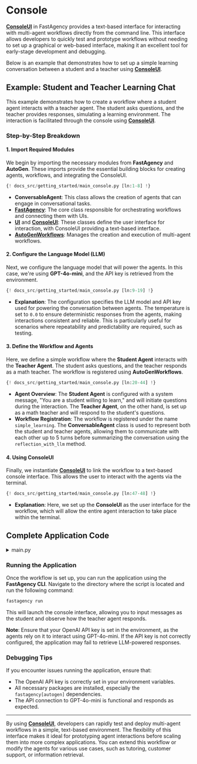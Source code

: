 # Console

**[ConsoleUI](../../../../api/fastagency/ui/console/ConsoleUI/)** in FastAgency provides a text-based interface for interacting with multi-agent workflows directly from the command line. This interface allows developers to quickly test and prototype workflows without needing to set up a graphical or web-based interface, making it an excellent tool for early-stage development and debugging.

Below is an example that demonstrates how to set up a simple learning conversation between a student and a teacher using **[ConsoleUI](../../../../api/fastagency/ui/console/ConsoleUI/)**.

## Example: Student and Teacher Learning Chat

This example demonstrates how to create a workflow where a student agent interacts with a teacher agent. The student asks questions, and the teacher provides responses, simulating a learning environment. The interaction is facilitated through the console using **[ConsoleUI](../../../../api/fastagency/ui/console/ConsoleUI/)**.

### Step-by-Step Breakdown

#### 1. **Import Required Modules**
We begin by importing the necessary modules from **FastAgency** and **AutoGen**. These imports provide the essential building blocks for creating agents, workflows, and integrating the ConsoleUI.

```python
{! docs_src/getting_started/main_console.py [ln:1-8] !}
```

- **ConversableAgent**: This class allows the creation of agents that can engage in conversational tasks.
- **[FastAgency](../../../../api/fastagency/FastAgency/)**: The core class responsible for orchestrating workflows and connecting them with UIs.
- **[UI](../../../../api/fastagency/UI/)** and **[ConsoleUI](../../../../api/fastagency/ui/console/ConsoleUI/)**: These classes define the user interface for interaction, with ConsoleUI providing a text-based interface.
- **[AutoGenWorkflows](../../../../api/fastagency/runtime/autogen/base/AutoGenWorkflows/)**: Manages the creation and execution of multi-agent workflows.

#### 2. **Configure the Language Model (LLM)**
Next, we configure the language model that will power the agents. In this case, we're using **GPT-4o-mini**, and the API key is retrieved from the environment.

```python
{! docs_src/getting_started/main_console.py [ln:9-19] !}
```

- **Explanation**: The configuration specifies the LLM model and API key used for powering the conversation between agents. The temperature is set to `0.0` to ensure deterministic responses from the agents, making interactions consistent and reliable. This is particularly useful for scenarios where repeatability and predictability are required, such as testing.

#### 3. **Define the Workflow and Agents**
Here, we define a simple workflow where the **Student Agent** interacts with the **Teacher Agent**. The student asks questions, and the teacher responds as a math teacher. The workflow is registered using **AutoGenWorkflows**.

```python
{! docs_src/getting_started/main_console.py [ln:20-44] !}
```

- **Agent Overview**: The **Student Agent** is configured with a system message, "You are a student willing to learn," and will initiate questions during the interaction. The **Teacher Agent**, on the other hand, is set up as a math teacher and will respond to the student's questions.
- **Workflow Registration**: The workflow is registered under the name `simple_learning`. The **ConversableAgent** class is used to represent both the student and teacher agents, allowing them to communicate with each other up to 5 turns before summarizing the conversation using the `reflection_with_llm` method.

#### 4. **Using ConsoleUI**
Finally, we instantiate **[ConsoleUI](../../../../api/fastagency/ui/console/ConsoleUI/)** to link the workflow to a text-based console interface. This allows the user to interact with the agents via the terminal.

```python
{! docs_src/getting_started/main_console.py [ln:47-48] !}
```

- **Explanation**: Here, we set up the **ConsoleUI** as the user interface for the workflow, which will allow the entire agent interaction to take place within the terminal.


## Complete Application Code

<details>
<summary>main.py</summary>
```python
{! docs_src/getting_started/main_console.py !}
```
</details>


### Running the Application

Once the workflow is set up, you can run the application using the **FastAgency CLI**. Navigate to the directory where the script is located and run the following command:

```bash
fastagency run
```

This will launch the console interface, allowing you to input messages as the student and observe how the teacher agent responds.

**Note**: Ensure that your OpenAI API key is set in the environment, as the agents rely on it to interact using GPT-4o-mini. If the API key is not correctly configured, the application may fail to retrieve LLM-powered responses.

### Debugging Tips
If you encounter issues running the application, ensure that:
- The OpenAI API key is correctly set in your environment variables.
- All necessary packages are installed, especially the `fastagency[autogen]` dependencies.
- The API connection to GPT-4o-mini is functional and responds as expected.

---

By using **[ConsoleUI](../../../../api/fastagency/ui/console/ConsoleUI/)**, developers can rapidly test and deploy multi-agent workflows in a simple, text-based environment. The flexibility of this interface makes it ideal for prototyping agent interactions before scaling them into more complex applications. You can extend this workflow or modify the agents for various use cases, such as tutoring, customer support, or information retrieval.
